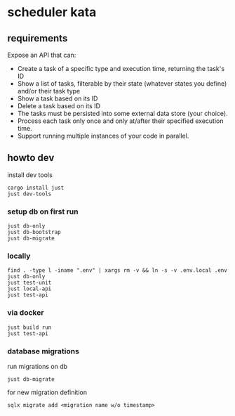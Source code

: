 # scheduler kata

## requirements

Expose an API that can:
* Create a task of a specific type and execution time, returning the task's ID
* Show a list of tasks, filterable by their state (whatever states you define) and/or their task type
* Show a task based on its ID
* Delete a task based on its ID
* The tasks must be persisted into some external data store (your choice).
* Process each task only once and only at/after their specified execution time.
* Support running multiple instances of your code in parallel.

## howto dev

install dev tools

```console
cargo install just
just dev-tools
```

### setup db on first run
```console
just db-only
just db-bootstrap
just db-migrate
```

### locally

```console
find . -type l -iname ".env" | xargs rm -v && ln -s -v .env.local .env
just db-only
just test-unit
just local-api
just test-api
```

### via docker

```console
just build run
just test-api
```

### database migrations

run migrations on db
```console
just db-migrate
```

for new migration definition
```console
sqlx migrate add <migration name w/o timestamp>
```
